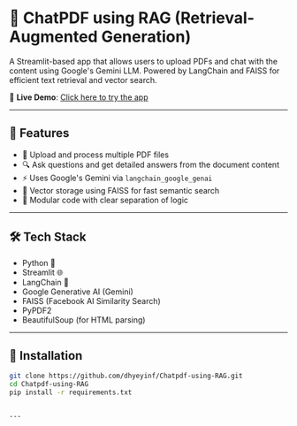 # 📄 ChatPDF using RAG (Retrieval-Augmented Generation)

A Streamlit-based app that allows users to upload PDFs and chat with the content using Google's Gemini LLM. Powered by LangChain and FAISS for efficient text retrieval and vector search.

🚀 **Live Demo**: [Click here to try the app](https://chatpdf-using-rag-9pf2jebvowxw2gmpuz2l7b.streamlit.app/)

---

## 🚀 Features

- 📄 Upload and process multiple PDF files
- 🔍 Ask questions and get detailed answers from the document content
- ⚡ Uses Google's Gemini via `langchain_google_genai`
- 🧠 Vector storage using FAISS for fast semantic search
- 🧱 Modular code with clear separation of logic

---

## 🛠️ Tech Stack

- Python 🐍
- Streamlit 🌐
- LangChain 🧠
- Google Generative AI (Gemini)
- FAISS (Facebook AI Similarity Search)
- PyPDF2
- BeautifulSoup (for HTML parsing)

---

## 🧰 Installation

```bash
git clone https://github.com/dhyeyinf/Chatpdf-using-RAG.git
cd Chatpdf-using-RAG
pip install -r requirements.txt


---


